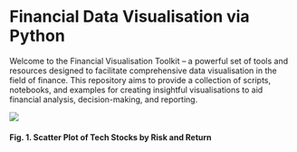 # Financial Data Visualisation via Python

Welcome to the Financial Visualisation Toolkit – a powerful set of tools and resources designed to facilitate comprehensive data visualisation in the field of finance. This repository aims to provide a collection of scripts, notebooks, and examples for creating insightful visualisations to aid financial analysis, decision-making, and reporting.

![](https://github.com/vladislavpyatnitskiy/finvizpy/blob/main/Plots/Scatter%20Plot.png?raw=true)
#### Fig. 1. Scatter Plot of Tech Stocks by Risk and Return

